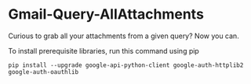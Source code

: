 # Gmail-Query-AllAttachments
Curious to grab all your attachments from a given query? Now you can.


To install prerequisite libraries, run this command using pip 
```
pip install --upgrade google-api-python-client google-auth-httplib2 google-auth-oauthlib
```

